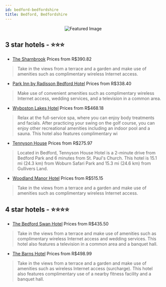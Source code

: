 ```yaml
---
id: bedford-bedfordshire
title: Bedford, Bedfordshire
---
```


<center><img src="https://i.travelapi.com/hotels/1000000/20000/13700/13686/61dcd2c3_z.jpg" alt="Featured Image" /></center>


##  3 star hotels - ⭐️⭐️⭐️

-    [The Sharnbrook](https://us.hurb.com/hotels/bedford/the-sharnbrook-JNP-JP139984?cmp=18055) Prices from R$390.82
   > Take in the views from a terrace and a garden and make use of amenities such as complimentary wireless Internet access.
-    [Park Inn by Radisson Bedford Hotel](https://us.hurb.com/hotels/bedford/park-inn-by-radisson-bedford-hotel-JNP-JP968782?cmp=18055) Prices from R$338.40
   > Make use of convenient amenities such as complimentary wireless Internet access, wedding services, and a television in a common area.
-    [Wyboston Lakes Hotel](https://us.hurb.com/hotels/bedford/wyboston-lakes-hotel-JNP-JP850604?cmp=18055) Prices from R$468.18
   > Relax at the full-service spa, where you can enjoy body treatments and facials. After practicing your swing on the golf course, you can enjoy other recreational amenities including an indoor pool and a sauna. This hotel also features complimentary wi
-    [Tennyson House](https://us.hurb.com/hotels/bedford/tennyson-house-JNP-JP245309?cmp=18055) Prices from R$275.97
   > Located in Bedford, Tennyson House Hotel is a 2-minute drive from Bedford Park and 6 minutes from St. Paul's Church. This hotel is 15.1 mi (24.3 km) from Woburn Safari Park and 15.3 mi (24.6 km) from Gullivers Land.
-    [Woodland Manor Hotel](https://us.hurb.com/hotels/bedford/woodland-manor-hotel-JNP-JP208560?cmp=18055) Prices from R$515.15
   > Take in the views from a terrace and a garden and make use of amenities such as complimentary wireless Internet access.

##  4 star hotels - ⭐️⭐️⭐️⭐️

-    [The Bedford Swan Hotel](https://us.hurb.com/hotels/bedford/the-bedford-swan-hotel-JNP-JP332498?cmp=18055) Prices from R$435.50
   > Take in the views from a terrace and make use of amenities such as complimentary wireless Internet access and wedding services. This hotel also features a television in a common area and a banquet hall.
-    [The Barns Hotel](https://us.hurb.com/hotels/bedford/the-barns-hotel-JNP-JP909683?cmp=18055) Prices from R$498.99
   > Take in the views from a terrace and a garden and make use of amenities such as wireless Internet access (surcharge). This hotel also features complimentary use of a nearby fitness facility and a banquet hall.
